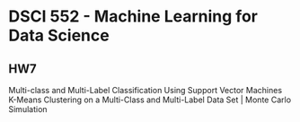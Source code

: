 # DSCI 552 - Machine Learning for Data Science

## HW7

Multi-class and Multi-Label Classification Using Support Vector Machines
K-Means Clustering on a Multi-Class and Multi-Label Data Set | Monte Carlo Simulation
